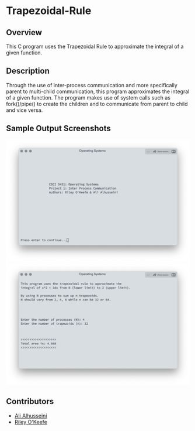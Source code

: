 # Trapezoidal-Rule

## Overview
This C program uses the Trapezoidal Rule to approximate the integral of a given function.

## Description
Through the use of inter-process communication and more specifically parent to multi-child communication, this program approximates the integral of a given function. The program makes use of system calls such as fork()/pipe() to create the children and to communicate from parent to child and vice versa. 

## Sample Output Screenshots
![Terminal Screenshot 1/2](images/screenshot1.png)
![Terminal Screenshot 2/2](images/screenshot2.png)

## Contributors
- [Ali Alhusseini](https://github.com/ali-alhusseini)
- [Riley O'Keefe](https://github.com/R0keefe)
